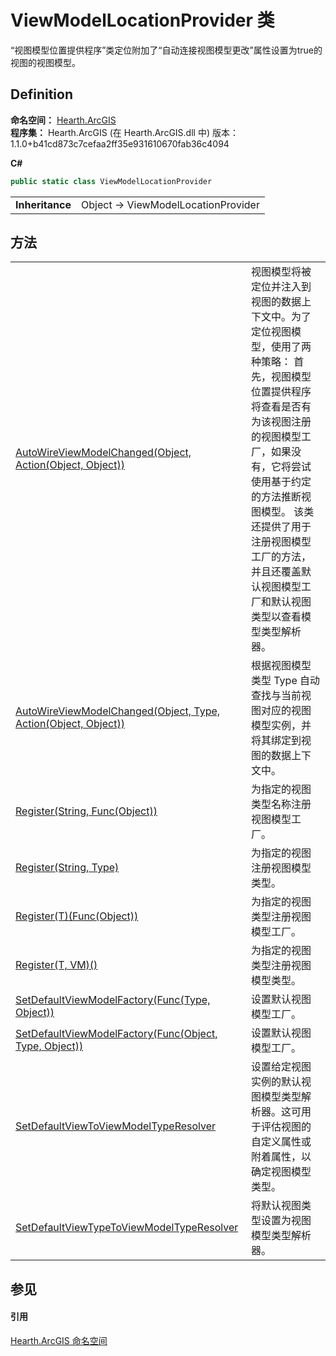 # ViewModelLocationProvider 类


“视图模型位置提供程序”类定位附加了“自动连接视图模型更改”属性设置为true的视图的视图模型。



## Definition
**命名空间：** <a href="N_Hearth_ArcGIS">Hearth.ArcGIS</a>  
**程序集：** Hearth.ArcGIS (在 Hearth.ArcGIS.dll 中) 版本：1.1.0+b41cd873c7cefaa2ff35e931610670fab36c4094

**C#**
``` C#
public static class ViewModelLocationProvider
```

<table><tr><td><strong>Inheritance</strong></td><td>Object  →  ViewModelLocationProvider</td></tr>
</table>



## 方法
<table>
<tr>
<td><a href="M_Hearth_ArcGIS_ViewModelLocationProvider_AutoWireViewModelChanged">AutoWireViewModelChanged(Object, Action(Object, Object))</a></td>
<td>视图模型将被定位并注入到视图的数据上下文中。为了定位视图模型，使用了两种策略： 首先，视图模型位置提供程序将查看是否有为该视图注册的视图模型工厂，如果没有，它将尝试使用基于约定的方法推断视图模型。 该类还提供了用于注册视图模型工厂的方法，并且还覆盖默认视图模型工厂和默认视图类型以查看模型类型解析器。</td></tr>
<tr>
<td><a href="M_Hearth_ArcGIS_ViewModelLocationProvider_AutoWireViewModelChanged_1">AutoWireViewModelChanged(Object, Type, Action(Object, Object))</a></td>
<td>根据视图模型类型 Type 自动查找与当前视图对应的视图模型实例，并将其绑定到视图的数据上下文中。</td></tr>
<tr>
<td><a href="M_Hearth_ArcGIS_ViewModelLocationProvider_Register">Register(String, Func(Object))</a></td>
<td>为指定的视图类型名称注册视图模型工厂。</td></tr>
<tr>
<td><a href="M_Hearth_ArcGIS_ViewModelLocationProvider_Register_1">Register(String, Type)</a></td>
<td>为指定的视图注册视图模型类型。</td></tr>
<tr>
<td><a href="M_Hearth_ArcGIS_ViewModelLocationProvider_Register__1">Register(T)(Func(Object))</a></td>
<td>为指定的视图类型注册视图模型工厂。</td></tr>
<tr>
<td><a href="M_Hearth_ArcGIS_ViewModelLocationProvider_Register__2">Register(T, VM)()</a></td>
<td>为指定的视图类型注册视图模型类型。</td></tr>
<tr>
<td><a href="M_Hearth_ArcGIS_ViewModelLocationProvider_SetDefaultViewModelFactory">SetDefaultViewModelFactory(Func(Type, Object))</a></td>
<td>设置默认视图模型工厂。</td></tr>
<tr>
<td><a href="M_Hearth_ArcGIS_ViewModelLocationProvider_SetDefaultViewModelFactory_1">SetDefaultViewModelFactory(Func(Object, Type, Object))</a></td>
<td>设置默认视图模型工厂。</td></tr>
<tr>
<td><a href="M_Hearth_ArcGIS_ViewModelLocationProvider_SetDefaultViewToViewModelTypeResolver">SetDefaultViewToViewModelTypeResolver</a></td>
<td>设置给定视图实例的默认视图模型类型解析器。这可用于评估视图的自定义属性或附着属性，以确定视图模型类型。</td></tr>
<tr>
<td><a href="M_Hearth_ArcGIS_ViewModelLocationProvider_SetDefaultViewTypeToViewModelTypeResolver">SetDefaultViewTypeToViewModelTypeResolver</a></td>
<td>将默认视图类型设置为视图模型类型解析器。</td></tr>
</table>

## 参见


#### 引用
<a href="N_Hearth_ArcGIS">Hearth.ArcGIS 命名空间</a>  
